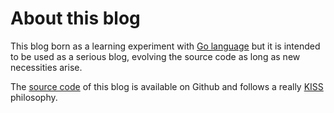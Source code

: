 # About this blog

This blog born as a learning experiment with [Go language](http://www.golang.org) but it is intended
to be used as a serious blog, evolving the source code as long as new necessities arise.

The [source code](http://github.com/mariomac/goblog) of this blog is available on Github and follows
a really [KISS](https://en.wikipedia.org/wiki/KISS_principle) philosophy.
